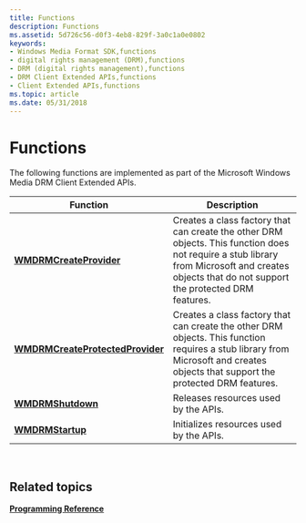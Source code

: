 ```yaml
---
title: Functions
description: Functions
ms.assetid: 5d726c56-d0f3-4eb8-829f-3a0c1a0e0802
keywords:
- Windows Media Format SDK,functions
- digital rights management (DRM),functions
- DRM (digital rights management),functions
- DRM Client Extended APIs,functions
- Client Extended APIs,functions
ms.topic: article
ms.date: 05/31/2018
---
```


# Functions

The following functions are implemented as part of the Microsoft Windows Media DRM Client Extended APIs.



| Function                                                             | Description                                                                                                                                                                                     |
|----------------------------------------------------------------------|-------------------------------------------------------------------------------------------------------------------------------------------------------------------------------------------------|
| [**WMDRMCreateProvider**](wmdrmcreateprovider.md)                   | Creates a class factory that can create the other DRM objects. This function does not require a stub library from Microsoft and creates objects that do not support the protected DRM features. |
| [**WMDRMCreateProtectedProvider**](wmdrmcreateprotectedprovider.md) | Creates a class factory that can create the other DRM objects. This function requires a stub library from Microsoft and creates objects that support the protected DRM features.                |
| [**WMDRMShutdown**](wmdrmshutdown.md)                               | Releases resources used by the APIs.                                                                                                                                                            |
| [**WMDRMStartup**](wmdrmstartup.md)                                 | Initializes resources used by the APIs.                                                                                                                                                         |



 

## Related topics

<dl> <dt>

[**Programming Reference**](drm-programming-reference.md)
</dt> </dl>

 

 




